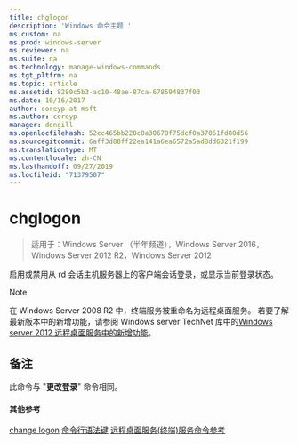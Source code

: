 ```yaml
---
title: chglogon
description: 'Windows 命令主题 '
ms.custom: na
ms.prod: windows-server
ms.reviewer: na
ms.suite: na
ms.technology: manage-windows-commands
ms.tgt_pltfrm: na
ms.topic: article
ms.assetid: 8280c5b3-ac10-48ae-87ca-678594837f03
ms.date: 10/16/2017
author: coreyp-at-msft
ms.author: coreyp
manager: dongill
ms.openlocfilehash: 52cc465bb220c0a30678f75dcf0a37061fd80d56
ms.sourcegitcommit: 6aff3d88ff22ea141a6ea6572a5ad8dd6321f199
ms.translationtype: MT
ms.contentlocale: zh-CN
ms.lasthandoff: 09/27/2019
ms.locfileid: "71379507"
---
```

# <a name="chglogon"></a>chglogon
>适用于：Windows Server （半年频道），Windows Server 2016，Windows Server 2012 R2，Windows Server 2012


启用或禁用从 rd 会话主机服务器上的客户端会话登录，或显示当前登录状态。
> [!NOTE]
> 在 Windows Server 2008 R2 中，终端服务被重命名为远程桌面服务。 若要了解最新版本中的新增功能，请参阅 Windows server TechNet 库中的[Windows server 2012 远程桌面服务中的新增功能](https://technet.microsoft.com/library/hh831527)。
> ## <a name="remarks"></a>备注
> 此命令与 "**更改登录**" 命令相同。
> #### <a name="additional-references"></a>其他参考
> [change logon](change-logon.md)
> [命令行语法键](command-line-syntax-key.md)
> [远程桌面服务&#40;终端&#41;服务命令参考](remote-desktop-services-terminal-services-command-reference.md)
